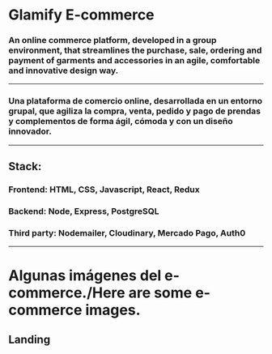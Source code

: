 <h1>Glamify E-commerce</h1>
<h3>An online commerce platform, developed in a group environment, that streamlines the purchase, sale, ordering and payment of garments and accessories in an agile, comfortable and innovative design way.</h3>
<hr />
<h3>Una plataforma de comercio online, desarrollada en un entorno grupal, que agiliza la compra, venta, pedido y pago de prendas y complementos de forma ágil, cómoda y con un diseño innovador.</h3>
<hr />
<h2>Stack:</h4>
<h3>Frontend: HTML, CSS, Javascript, React, Redux</h3>
<h3>Backend: Node, Express, PostgreSQL</h3>
<h3>Third party: Nodemailer, Cloudinary, Mercado Pago, Auth0</h3>
<hr />
<h1>Algunas imágenes del e-commerce./Here are some e-commerce images.</h1>

<h2>Landing</h2>
<img src="./public/mock-ups/landing.jpeg" alt="" />
